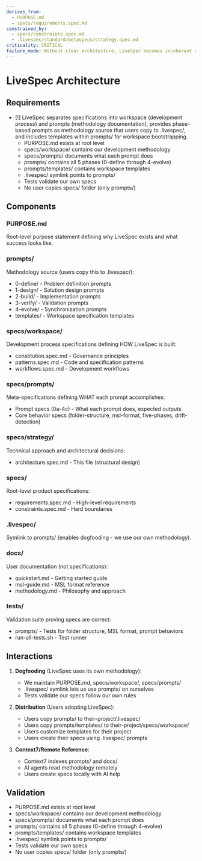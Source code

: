 ```yaml
---
derives_from:
  - PURPOSE.md
  - specs/requirements.spec.md
constrained_by:
  - specs/constraints.spec.md
  - .livespec/standard/metaspecs/strategy.spec.md
criticality: CRITICAL
failure_mode: Without clear architecture, LiveSpec becomes incoherent collection of files
---
```


# LiveSpec Architecture

## Requirements
- [!] LiveSpec separates specifications into workspace (development process) and prompts (methodology documentation), provides phase-based prompts as methodology source that users copy to .livespec/, and includes templates within prompts/ for workspace bootstrapping.
  - PURPOSE.md exists at root level
  - specs/workspace/ contains our development methodology
  - specs/prompts/ documents what each prompt does
  - prompts/ contains all 5 phases (0-define through 4-evolve)
  - prompts/templates/ contains workspace templates
  - .livespec/ symlink points to prompts/
  - Tests validate our own specs
  - No user copies specs/ folder (only prompts/)

## Components

### PURPOSE.md
Root-level purpose statement defining why LiveSpec exists and what success looks like.

### prompts/
Methodology source (users copy this to .livespec/):
- 0-define/ - Problem definition prompts
- 1-design/ - Solution design prompts
- 2-build/ - Implementation prompts
- 3-verify/ - Validation prompts
- 4-evolve/ - Synchronization prompts
- templates/ - Workspace specification templates

### specs/workspace/
Development process specifications defining HOW LiveSpec is built:
- constitution.spec.md - Governance principles
- patterns.spec.md - Code and specification patterns
- workflows.spec.md - Development workflows

### specs/prompts/
Meta-specifications defining WHAT each prompt accomplishes:
- Prompt specs (0a-4c) - What each prompt does, expected outputs
- Core behavior specs (folder-structure, msl-format, five-phases, drift-detection)

### specs/strategy/
Technical approach and architectural decisions:
- architecture.spec.md - This file (structural design)

### specs/
Root-level product specifications:
- requirements.spec.md - High-level requirements
- constraints.spec.md - Hard boundaries

### .livespec/
Symlink to prompts/ (enables dogfooding - we use our own methodology).

### docs/
User documentation (not specifications):
- quickstart.md - Getting started guide
- msl-guide.md - MSL format reference
- methodology.md - Philosophy and approach

### tests/
Validation suite proving specs are correct:
- prompts/ - Tests for folder structure, MSL format, prompt behaviors
- run-all-tests.sh - Test runner

## Interactions

1. **Dogfooding** (LiveSpec uses its own methodology):
   - We maintain PURPOSE.md, specs/workspace/, specs/prompts/
   - .livespec/ symlink lets us use prompts/ on ourselves
   - Tests validate our specs follow our own rules

2. **Distribution** (Users adopting LiveSpec):
   - Users copy prompts/ to their-project/.livespec/
   - Users copy prompts/templates/ to their-project/specs/workspace/
   - Users customize templates for their project
   - Users create their specs using .livespec/ prompts

3. **Context7/Remote Reference**:
   - Context7 indexes prompts/ and docs/
   - AI agents read methodology remotely
   - Users create specs locally with AI help

## Validation

- PURPOSE.md exists at root level
- specs/workspace/ contains our development methodology
- specs/prompts/ documents what each prompt does
- prompts/ contains all 5 phases (0-define through 4-evolve)
- prompts/templates/ contains workspace templates
- .livespec/ symlink points to prompts/
- Tests validate our own specs
- No user copies specs/ folder (only prompts/)
